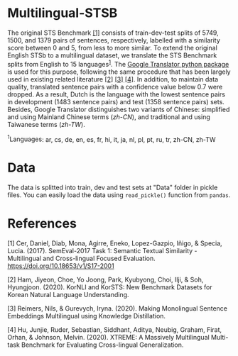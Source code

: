 # Multilingual-STSB

The original STS Benchmark [[1]](#1) consists of train-dev-test splits of 5749, 1500, and 1379 pairs of sentences, respectively, labelled with a similarity score between 0 and 5, from less to more similar. To extend the original English STSb to a multilingual dataset, we translate the STS Benchmark splits from English to 15 languages<sup>[1](#myfootnote1)</sup>. The [Google Translator python package](https://pypi.org/project/google-trans-new/}{https://pypi.org/project/google-trans-new/) is used for this purpose, following the same  procedure that has been largely used in existing related literature [[2]](#2) [[3]](#3) [[4]](#4). In addition, to maintain data quality, translated sentence pairs with a confidence value below 0.7 were dropped. As a result, Dutch is the language with the lowest sentence pairs in development (1483 sentence pairs) and test (1358 sentence pairs) sets. Besides, Google Translator distinguishes two variants of Chinese: simplified and using Mainland Chinese terms (<i>zh-CN</i>), and traditional and using Taiwanese terms (<i>zh-TW</i>).

<a name="myfootnote1"><sup>1</sup>Languages</a>: ar, cs, de, en, es, fr, hi, it, ja, nl, pl, pt, ru, tr, zh-CN, zh-TW

# Data

The data is splitted into train, dev and test sets at "Data" folder in pickle files. You can easily load the data using `read_pickle()` function from `pandas`. 

# References
<a id="1">[1]</a> 
Cer, Daniel, Diab, Mona, Agirre, Eneko, Lopez-Gazpio, Iñigo, & Specia, Lucia. (2017). SemEval-2017 Task 1: Semantic Textual Similarity - Multilingual and Cross-lingual Focused Evaluation. https://doi.org/10.18653/v1/S17-2001

<a id="2">[2]</a> 
Ham, Jiyeon, Choe, Yo Joong, Park, Kyubyong, Choi, Ilji, & Soh, Hyungjoon. (2020). KorNLI and KorSTS: New Benchmark Datasets for Korean Natural Language Understanding.

<a id="3">[3]</a> 
Reimers, Nils, & Gurevych, Iryna. (2020). Making Monolingual Sentence Embeddings Multilingual using Knowledge Distillation.

<a id="4">[4]</a> 
Hu, Junjie, Ruder, Sebastian, Siddhant, Aditya, Neubig, Graham, Firat, Orhan, & Johnson, Melvin. (2020). XTREME: A Massively Multilingual Multi-task Benchmark for Evaluating Cross-lingual Generalization.



